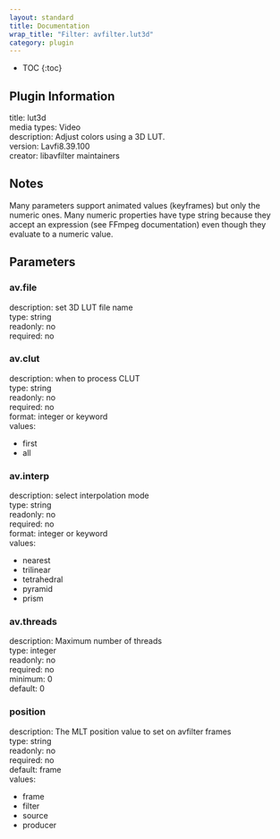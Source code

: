 ```yaml
---
layout: standard
title: Documentation
wrap_title: "Filter: avfilter.lut3d"
category: plugin
---
```

* TOC
{:toc}

## Plugin Information

title: lut3d  
media types:
Video  
description: Adjust colors using a 3D LUT.  
version: Lavfi8.39.100  
creator: libavfilter maintainers  

## Notes

Many parameters support animated values (keyframes) but only the numeric ones. Many numeric properties have type string because they accept an expression (see FFmpeg documentation) even though they evaluate to a numeric value.

## Parameters

### av.file

  
description:
set 3D LUT file name  
type: string  
readonly: no  
required: no  

### av.clut

  
description:
when to process CLUT  
type: string  
readonly: no  
required: no  
format: integer or keyword  
values:  

* first
* all

### av.interp

  
description:
select interpolation mode  
type: string  
readonly: no  
required: no  
format: integer or keyword  
values:  

* nearest
* trilinear
* tetrahedral
* pyramid
* prism

### av.threads

  
description:
Maximum number of threads  
type: integer  
readonly: no  
required: no  
minimum: 0  
default: 0  

### position

  
description:
The MLT position value to set on avfilter frames  
type: string  
readonly: no  
required: no  
default: frame  
values:  

* frame
* filter
* source
* producer

